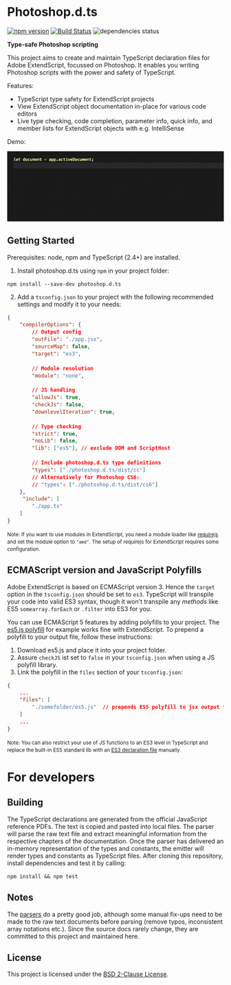 # Photoshop.d.ts

[![npm version](https://badge.fury.io/js/photoshop.d.ts.svg)](http://badge.fury.io/js/photoshop.d.ts)
[![Build Status](https://travis-ci.org/felixSchl/photoshop.d.ts.svg)](https://travis-ci.org/felixSchl/photoshop.d.ts)
![dependencies status](https://david-dm.org/felixschl/photoshop.d.ts.svg)

**Type-safe Photoshop scripting**

This project aims to create and maintain TypeScript declaration files for Adobe ExtendScript, focussed on Photoshop. It enables you writing Photoshop scripts with the power and safety of TypeScript.

Features:

* TypeScript type safety for ExtendScript projects
* View ExtendScript object documentation in-place for various code editors
* Live type checking, code completion, parameter info, quick info, and member lists for ExtendScript objects with e.g. IntelliSense

Demo:

![Alt text](demo.gif?raw=true "Title")

## Getting Started

Prerequisites: node, npm and TypeScript (2.4+) are installed.

1. Install photoshop.d.ts using `npm` in your project folder:

```shell
npm install --save-dev photoshop.d.ts
```

2. Add a `tsconfig.json` to your project with the following recommended
settings and modify it to your needs: 

```json
{
    "compilerOptions": {
        // Output config
        "outFile": "./app.jsx",
        "sourceMap": false,
        "target": "es3",

        // Module resolution
        "module": "none",

        // JS handling
        "allowJs": true,
        "checkJs": false,
        "downlevelIteration": true,

        // Type checking
        "strict": true,
        "noLib": false,
        "lib": ["es5"], // exclude DOM and ScriptHost
        
        // Include photoshop.d.ts type definitions
        "types": ["./photoshop.d.ts/dist/cc"]
        // Alternatively for Photoshop CS6:
        // "types": ["./photoshop.d.ts/dist/cs6"]
    },
     "include": [
        "./app.ts"
    ]
}
```

<small>Note: If you want to use modules in ExtendScript, you need a module loader like <a href="https://github.com/requirejs/requirejs" target="_blank">requirejs</a> and set the module option to `"amd"`. The setup of requirejs for ExtendScript requires some configuration.</small>

## ECMAScript version and JavaScript Polyfills

Adobe ExtendScript is based on ECMAScript version 3. Hence the `target` option in the `tsconfig.json` should be set to `es3`. TypeScript will transpile your code into valid ES3 syntax, though it won't transpile any *methods* like ES5 `somearray.forEach` or `.filter` into ES3 for you. 

You can use ECMAScript 5 features by adding polyfills to your project. The <a href="https://github.com/inexorabletash/polyfill" target="_blank">es5.js polyfill</a> for example works fine with ExtendScript. To prepend a polyfill to your output file, follow these instructions:

1. Download es5.js and place it into your project folder.
2. Assure `checkJS` ist set to `false` in your `tsconfig.json` when using a 
JS polyfill library.
2. Link the polyfill in the `files` section of your `tsconfig.json`: 

```json
{   
    ...
    "files": [
        "./somefolder/es5.js"  // prepends ES5 polyfill to jsx output file
    ]
    ...
}
```

<small>Note: You can also restrict your use of JS functions to an ES3 level in TypeScript and replace the built-in ES5 standard lib with an <a href="https://github.com/saschanaz/TypeScript/blob/es3-d-ts/src/lib/es3.d.ts" target="_blank">ES3 declaration file</a>
manually.</small>

# For developers

## Building

The TypeScript declarations are generated from the official JavaScript reference PDFs. The text is copied and pasted into local files. The parser will parse the raw text file and extract meaningful information from the respective chapters of the documentation. Once the parser has delivered an in-memory representation of the types and constants, the emitter will render types and constants as TypeScript files. After cloning this repository, install dependencies and test it by calling:

```shell
npm install && npm test
```

## Notes

The [parsers][parsers] do a pretty good job, although some manual fix-ups need to be made to the raw text documents before parsing (remove typos, inconsistent array notations etc.). Since the source docs rarely change, they are committed to this project and maintained here. 

[parsers]: https://github.com/felixSchl/photoshop.d.ts/tree/master/parsers

## License

This project is licensed under the [BSD 2-Clause License](LICENSE).
